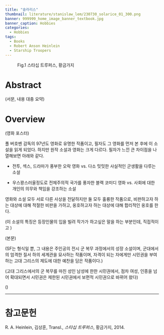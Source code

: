 ```yaml
---
title: "솔라리스"
thumbnail: literature/stanislaw_lem/230730_solarice_01_300.png
banner: 999999_home_image_banner_textbook.jpg
banner_caption: Hobbies
categories:
  - Hobbies
tags:
  - Books
  - Robert Anson Heinlein
  - Starship Troopers
---
```


<figure class="align-center" style="width: 300px">
  <a href="/assets/images/literature/stanislaw_lem/230730_solarice_00.png">
  <img src="{{ site.url }}{{ site.baseurl }}/assets/images/literature/stanislaw_lem/230730_solarice_01_300.png" alt="">
  </a>
  <figcaption>
  Fig.1 스타십 트루퍼스, 황금가지
  </figcaption>
</figure>

# Abstract

(서문, 내용 대충 요약)

# Overview

(영화 포스터)

폴 버호벤 감독의 97년도 영화로 유명한 작품이고, 필자도 그 영화를 먼저 본 후에 이 소설을 읽게 되었다. 하지만 원작 소설과 영화는 크게 다르다. 필자가 느낀 큰 차이점을 나열해보면 아래와 같다.

- 전투, 섹스, 드라마가 풍부한 오락 영화 vs. 다소 밋밋한 사실적인 군생활을 다루는 소설

- 우스꽝스러울정도로 전체주의적 국가를 풍자한 블랙 코미디 영화 vs. 사회에 대한 개인의 의무와 책임을 강조하는 소설

영화와 소설 모두 서로 다른 사상을 전달하지만 둘 모두 훌륭한 작품으로, 비판하고자 하는 대상에 대해 적절한 비판을 가하고, 옹호하고자 하는 대상에 대해 합리적인 옹호를 한다.

(이 소설의 특징은 등장인물의 입을 빌려 작가가 하고싶은 말을 하는 부분인데, 직접적이고 )


(본문)

(SF는 형식일 뿐, 그 내용은 주인공의 전시 군 복무 과정에서의 성장 소설이며, 군대에서의 엄격한 질서 하의 세계관을 묘사하는 작품이며, 자격이 되는 자에게만 시민권을 부여하는 고대 그리스의 제도에 대한 예찬을 담은 작품이다.)

(고대 그리스에서의 군 복무를 마친 성인 남성에 한한 시민권에서, 점차 여성, 인종을 넘어 확대되면서 시민권은 제한된 시민권에서 보편적 시민권으로 바뀌어 왔다)

()



---

# 참고문헌

R. A. Heinlein, 김상훈, Transl., *스타십 트루퍼스*, 황금가지, 2014.

